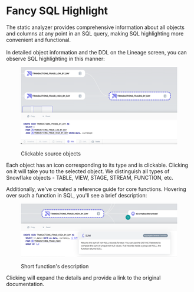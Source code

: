 # Fancy SQL Highlight

The static analyzer provides comprehensive information about all objects and columns at any point in an SQL query, making SQL highlighting more convenient and functional.\
\
In detailed object information and the DDL on the Lineage screen, you can observe SQL highlighting in this manner:

<figure><img src="../.gitbook/assets/image (1).png" alt=""><figcaption><p>Clickable source objects</p></figcaption></figure>

Each object has an icon corresponding to its type and is clickable. Clicking on it will take you to the selected object. We distinguish all types of Snowflake objects - TABLE, VIEW, STAGE, STREAM, FUNCTION, etc.

Additionally, we've created a reference guide for core functions. Hovering over such a function in SQL, you'll see a brief description:

<figure><img src="../.gitbook/assets/image (1) (1).png" alt=""><figcaption><p>Short function's description</p></figcaption></figure>

Clicking will expand the details and provide a link to the original documentation.
